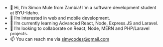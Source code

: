 - 👋 Hi, I’m Simon Mule from Zambia! I'm a software development student at BYU-Idaho.
- 👀 I’m interested in web and mobile development.
- 🌱 I’m currently learning Advanced React, Node, Express.JS and Laravel.
- 💞️ I’m looking to collaborate on React, Node, MERN and PHP/Laravel projects.
- 📫 You can reach me via simycodes@gmail.com

<!---
simycodes/simycodes is a ✨ special ✨ repository because its `README.md` (this file) appears on your GitHub profile.
You can click the Preview link to take a look at your changes.
--->
